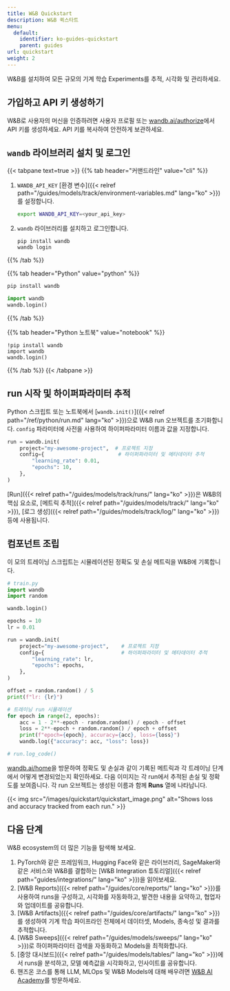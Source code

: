 ```yaml
---
title: W&B Quickstart
description: W&B 퀵스타트
menu:
  default:
    identifier: ko-guides-quickstart
    parent: guides
url: quickstart
weight: 2
---
```


W&B를 설치하여 모든 규모의 기계 학습 Experiments를 추적, 시각화 및 관리하세요.

## 가입하고 API 키 생성하기

W&B로 사용자의 머신을 인증하려면 사용자 프로필 또는 [wandb.ai/authorize](https://wandb.ai/authorize)에서 API 키를 생성하세요. API 키를 복사하여 안전하게 보관하세요.

## `wandb` 라이브러리 설치 및 로그인

{{< tabpane text=true >}}
{{% tab header="커맨드라인" value="cli" %}}

1. `WANDB_API_KEY` [환경 변수]({{< relref path="/guides/models/track/environment-variables.md" lang="ko" >}})를 설정합니다.

    ```bash
    export WANDB_API_KEY=<your_api_key>
    ```

2. `wandb` 라이브러리를 설치하고 로그인합니다.

    ```shell
    pip install wandb
    wandb login
    ```

{{% /tab %}}

{{% tab header="Python" value="python" %}}

```bash
pip install wandb
```
```python
import wandb
wandb.login()
```

{{% /tab %}}

{{% tab header="Python 노트북" value="notebook" %}}

```notebook
!pip install wandb
import wandb
wandb.login()
```

{{% /tab %}}
{{< /tabpane >}}

## run 시작 및 하이퍼파라미터 추적

Python 스크립트 또는 노트북에서 [`wandb.init()`]({{< relref path="/ref/python/run.md" lang="ko" >}})으로 W&B run 오브젝트를 초기화합니다. `config` 파라미터에 사전을 사용하여 하이퍼파라미터 이름과 값을 지정합니다.

```python
run = wandb.init(
    project="my-awesome-project",  # 프로젝트 지정
    config={                        # 하이퍼파라미터 및 메타데이터 추적
        "learning_rate": 0.01,
        "epochs": 10,
    },
)
```

[Run]({{< relref path="/guides/models/track/runs/" lang="ko" >}})은 W&B의 핵심 요소로, [메트릭 추적]({{< relref path="/guides/models/track/" lang="ko" >}}), [로그 생성]({{< relref path="/guides/models/track/log/" lang="ko" >}}) 등에 사용됩니다.

## 컴포넌트 조립

이 모의 트레이닝 스크립트는 시뮬레이션된 정확도 및 손실 메트릭을 W&B에 기록합니다.

```python
# train.py
import wandb
import random

wandb.login()

epochs = 10
lr = 0.01

run = wandb.init(
    project="my-awesome-project",    # 프로젝트 지정
    config={                         # 하이퍼파라미터 및 메타데이터 추적
        "learning_rate": lr,
        "epochs": epochs,
    },
)

offset = random.random() / 5
print(f"lr: {lr}")

# 트레이닝 run 시뮬레이션
for epoch in range(2, epochs):
    acc = 1 - 2**-epoch - random.random() / epoch - offset
    loss = 2**-epoch + random.random() / epoch + offset
    print(f"epoch={epoch}, accuracy={acc}, loss={loss}")
    wandb.log({"accuracy": acc, "loss": loss})

# run.log_code()
```

[wandb.ai/home](https://wandb.ai/home)을 방문하여 정확도 및 손실과 같이 기록된 메트릭과 각 트레이닝 단계에서 어떻게 변경되었는지 확인하세요. 다음 이미지는 각 run에서 추적된 손실 및 정확도를 보여줍니다. 각 run 오브젝트는 생성된 이름과 함께 **Runs** 열에 나타납니다.

{{< img src="/images/quickstart/quickstart_image.png" alt="Shows loss and accuracy tracked from each run." >}}

## 다음 단계

W&B ecosystem의 더 많은 기능을 탐색해 보세요.

1. PyTorch와 같은 프레임워크, Hugging Face와 같은 라이브러리, SageMaker와 같은 서비스와 W&B를 결합하는 [W&B Integration 튜토리얼]({{< relref path="guides/integrations/" lang="ko" >}})을 읽어보세요.
2. [W&B Reports]({{< relref path="/guides/core/reports/" lang="ko" >}})를 사용하여 runs을 구성하고, 시각화를 자동화하고, 발견한 내용을 요약하고, 협업자와 업데이트를 공유합니다.
3. [W&B Artifacts]({{< relref path="/guides/core/artifacts/" lang="ko" >}})를 생성하여 기계 학습 파이프라인 전체에서 데이터셋, Models, 종속성 및 결과를 추적합니다.
4. [W&B Sweeps]({{< relref path="/guides/models/sweeps/" lang="ko" >}})로 하이퍼파라미터 검색을 자동화하고 Models을 최적화합니다.
5. [중앙 대시보드]({{< relref path="/guides/models/tables/" lang="ko" >}})에서 runs을 분석하고, 모델 예측값을 시각화하고, 인사이트를 공유합니다.
6. 핸즈온 코스를 통해 LLM, MLOps 및 W&B Models에 대해 배우려면 [W&B AI Academy](https://wandb.ai/site/courses/)를 방문하세요.
